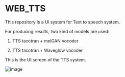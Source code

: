 # WEB_TTS

This repository is a UI system for Text to speech system.

For producing results, two kind of models are used:

1. TTS tacotran + melGAN vocoder

2. TTS tacotran + Waveglow vocoder


This is the UI screen of the TTS system.

![image](https://user-images.githubusercontent.com/45931976/227723166-9fd6d7d4-0eb6-4219-adcc-561d47eb0e79.png)




